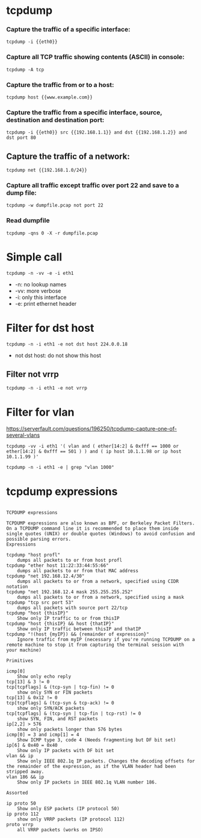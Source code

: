 # tcpdump

### Capture the traffic of a specific interface:

`tcpdump -i {{eth0}}`

### Capture all TCP traffic showing contents (ASCII) in console:

`tcpdump -A tcp`

### Capture the traffic from or to a host:

`tcpdump host {{www.example.com}}`

### Capture the traffic from a specific interface, source, destination and destination port:

`tcpdump -i {{eth0}} src {{192.168.1.1}} and dst {{192.168.1.2}} and dst port 80`

## Capture the traffic of a network:

`tcpdump net {{192.168.1.0/24}}`

### Capture all traffic except traffic over port 22 and save to a dump file:

`tcpdump -w dumpfile.pcap not port 22`

### Read dumpfile

`tcpdump -qns 0 -X -r dumpfile.pcap`

# Simple call

```
tcpdump -n -vv -e -i eth1
```

* -n: no lookup names
* -vv: more verbose
* -i: only this interface
* -e: print ethernet header

# Filter for dst host

```
tcpdump -n -i eth1 -e not dst host 224.0.0.18
```

* not dst host: do not show this host

## Filter not vrrp

```
tcpdump -n -i eth1 -e not vrrp
```

# Filter for vlan

https://serverfault.com/questions/196250/tcpdump-capture-one-of-several-vlans

```
tcpdump -vv -i eth1 '( vlan and ( ether[14:2] & 0xfff == 1000 or ether[14:2] & 0xfff == 501 ) ) and ( ip host 10.1.1.98 or ip host 10.1.1.99 )'
```

```
tcpdump -n -i eth1 -e | grep "vlan 1000"
```

# tcpdump expressions

```

TCPDUMP expressions

TCPDUMP expressions are also known as BPF, or Berkeley Packet Filters. On a TCPDUMP command line it is recommended to place them inside single quotes (UNIX) or double quotes (Windows) to avoid confusion and possible parsing errors.
Expressions

tcpdump "host profl"
    dumps all packets to or from host profl
tcpdump "ether host 11:22:33:44:55:66"
    dumps all packets to or from that MAC address
tcpdump "net 192.168.12.4/30"
    dumps all packets to or from a network, specified using CIDR notation
tcpdump "net 192.168.12.4 mask 255.255.255.252"
    dumps all packets to or from a network, specified using a mask
tcpdump "tcp src port 53"
    dumps all packets with source port 22/tcp
tcpdump "host {thisIP}"
    Show only IP traffic to or from thisIP
tcpdump "host {thisIP} && host {thatIP}"
    Show only IP traffic between thisIP and thatIP
tcpdump "!(host {myIP}) && {remainder of expression}"
    Ignore traffic from myIP (necessary if you're running TCPDUMP on a remote machine to stop it from capturing the terminal session with your machine)

Primitives

icmp[0]
    Show only echo reply
tcp[13] & 3 != 0
tcp[tcpflags] & (tcp-syn | tcp-fin) != 0
    show only SYN or FIN packets
tcp[13] & 0x12 != 0
tcp[tcpflags] & (tcp-syn & tcp-ack) != 0
    show only SYN/ACK packets
tcp[tcpflags] & (tcp-syn | tcp-fin | tcp-rst) != 0
    show SYN, FIN, and RST packets
ip[2,2] > 576
    show only packets longer than 576 bytes
icmp[0] = 3 and icmp[1] = 4
    Show ICMP type 3, code 4 (Needs fragmenting but DF bit set)
ip[6] & 0x40 = 0x40
    Show only IP packets with DF bit set
vlan && ip
    Show only IEEE 802.1q IP packets. Changes the decoding offsets for the remainder of the expression, as if the VLAN header had been stripped away.
vlan 186 && ip
    Show only IP packets in IEEE 802.1q VLAN number 186.

Assorted

ip proto 50
    Show only ESP packets (IP protocol 50)
ip proto 112
    show only VRRP packets (IP protocol 112)
proto vrrp
    all VRRP packets (works on IPSO)
```
